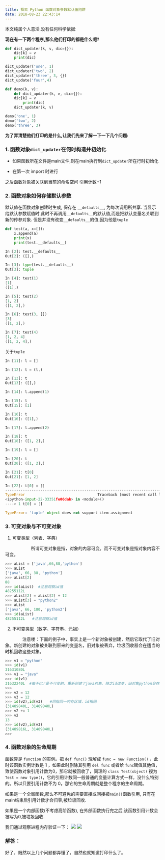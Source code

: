 ```yaml
---
title: 探索 Python 函数对象参数默认值陷阱
date: 2018-08-23 22:43:14
---
```

本文纯属个人意淫,没有任何科学依据:

**现在有一下两个程序,那么他们打印的都是什么呢?**

```python
def dict_updater(k, v, dic={}):
    dic[k] = v
    print(dic)

dict_updater('one', 1)
dict_updater('two', 2)
dict_updater('three', 3, {})
dict_update('four',4)
```

```python
def demo(k, v):
    def dict_updater(k, v, dic={}):
   	dic[k] = v
    	print(dic)
    dict_updater(k, v)

demo('one', 1)
demo('two', 2)
demo('three', 3)
```

**为了弄清楚他们打印的是什么,让我们先来了解一下一下几个问题:**


### 1. 函数对象`dict_updater`在何时构造并初始化

* 如果函数所在文件是main文件,则在main执行到`dict_updater`所在行时初始化

* 在第一次 import 时进行

之后函数对象被关联到当前的命名空间  引用计数+1

### 2. 函数对象如何存储默认参数

默认值在函数对象创建时生成, 保存在 `__defaults__`, 为每次调用所共享.
当显示给默认参数赋值时,此时不再调用`__defaults__`的默认值,而是把默认变量名关联到新的传参对象.
但是并没有改变`__defaults__`的值,因为他是`tuple`

```python
def test(a, x=[]):
    x.append(a)
    print(x)
    print(test.__defaults__)

In [2]: test.__defaults__
Out[2]: ([],)

In [3]: type(test.__defaults__)
Out[3]: tuple

In [4]: test(1)
[1]
([1],)

In [5]: test(2)
[1, 2]
([1, 2],)

In [6]: test(3, [])
[3]
([1, 2],)

In [7]: test(4)
[1, 2, 4]
([1, 2, 4],)

```
关于`tuple`
```python
In [11]: l = []

In [12]: t = (l,)

In [13]: t
Out[13]: ([],)

In [14]: l.append(1)

In [15]: l
Out[15]: [1]

In [16]: t
Out[16]: ([1],)

In [17]: l.append(2)

In [18]: t
Out[18]: ([1, 2],)

In [19]: l = []

In [20]: t
Out[20]: ([1, 2],)

In [21]: t[0]
Out[21]: [1, 2]

In [22]: t[0] = []
---------------------------------------------------------------------------
TypeError                                 Traceback (most recent call last)
<ipython-input-22-33351fe06dab> in <module>()
----> 1 t[0] = []

TypeError: 'tuple' object does not support item assignment


```

### 3. 可变对象与不可变对象

1. 可变类型（列表、字典）

　　　　　　所谓可变对象是指，对象的内容可变，而不可变对象是指对象内容不可变。
```python
>>> aList = ['java',66,88,'python']
>>> aList
['java', 66, 88, 'python']
>>> aList[2]
88
>>> id(aList)  #注意观察id值
48255112L
>>> aList[2] = aList[2] + 12
>>> aList[3] = "python2"
>>> aList
['java', 66, 100, 'python2']
>>> id(aList)
48255112L　　#注意观察id值
```
2. 不可变类型（数字、字符串、元祖）

　　　　注意喽：下面的例子中，事实上是一个新对象被创建，然后它取代了旧对象。新创建的对象被关联到原来的变量名，旧对象被丢弃，垃圾回收器会在适当的时机回收这些对象。
```python
>>> v1 = "python"
>>> id(v1)
31631080L
>>> v1 = "java"
>>> id(v1)
31632240L  #由于str是不可变的，重新创建了java对象，随之id改变，旧对象python会在某个时刻被回收
>>>
>>> v2 = 12
>>> v3 = 12
>>> id(v2),id(v3)　　#同指同一内存区域，id相同
(31489840L, 31489840L)
>>> v2 += 1
>>> v2
13
>>> id(v2),id(v3)
(31489816L, 31489840L)
>>>

```

### 4. 函数对象的生命周期

函数算是 `function` 的实例。把 `def func()` 理解成 `func = new Function()` ，此时该函数实例计数是 1 ，如果此时删除其引用 `del func` 或者给 `func`赋值其他值，致使函数对象引用计数为0，那它就被回收了，同理的 `class Test(object)` 视为 `Test = new type()`，它的引用计数同一般普通的变量计算方式一样，没什么特别的。所以只要引用计数不为 0，那它的生命周期就是整个程序的生命周期。

如果是一个全局函数,那么不可避免的需要直接或间接被`main()`函数引用, 只有在main结束后引用计数才会归零,被垃圾回收.

如果是一个内部函数(不考虑高阶函数), 在外部函数执行完之后,该函数引用计数会被写为0,被垃圾回收.

我们通过观察进程内存验证一下：
![](/images/2018_08_23_02.png)
![](/images/2018_08_23_01.png)


### 解答：

好了，既然以上几个问题都弄懂了，自然也就知道打印什么了。

